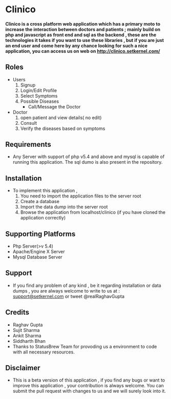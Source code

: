 # Clinico
#### Clinico is a cross platform web application which has a primary moto to increase the interaction between doctors and patients ; mainly build on php and javascript as front end and sql as the backend , these are the technologies it takes if you want to use these libraries , but if you are just an end user and come here by any chance looking for such a nice application, you can access us on web on http://clinico.setkernel.com/
  
## Roles
  * Users
    1. Signup
    2. Login/Edit Profile
    3. Select Symptoms
    4. Possible Diseases
        * Call/Message the Doctor
  * Doctor
    1. open patient and view details( no edit)
    2. Consult
    3. Verify the diseases based on symptoms
 
## Requirements
  * Any Server with support of php v5.4 and above and mysql is capable of running this application. The sql dumo is also present in the repository.
 
 
## Installation
  * To implement this application , 
     1. You need to import the application files to the server root 
     2. Create a database 
     3. Import the data dump into the server root
     4. Browse the application from localhost/clinico (if you have cloned the application correctly) 
    
## Supporting Platforms
  * Php Server(>v 5.4)
  * Apache/Engine X Server 
  * Mysql Database Server
 
   
## Support
   * If you find any problem of any kind , be it regarding installation or data dumps , you are always welcome to write to us at : support@setkernel.com or tweet @realRaghavGupta
 
## Credits
  * Raghav Gupta
  * Sujit Sharma
  * Ankit Sharma
  * Siddharth Bhan
  * Thanks to StatusBrew Team for provoding us a environment to code with all necessary resources.  
  
## Disclaimer
   * This is a beta version of this application , if you find any bugs or want to improve this application , your contribution is always welcome. You can submit the pull request with changes to us and we will surely look into it.
